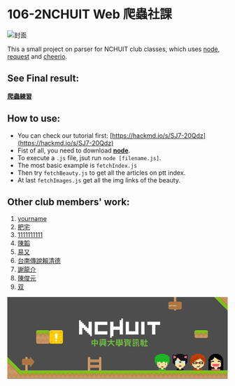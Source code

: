 ﻿# 106-2NCHUIT Web 爬蟲社課
![封面](https://lh3.googleusercontent.com/mKy8DYH1OpMz_TmAA7r4USUYu8zGXbLVr8PiPUsP5Hw7wY1aYxi4qsVVk00wTdNEPTKOyHwwc19wewdmqyO0vRqQhPhzB8cPcUT-JMz5ipBoPkazeaTUuZ1npvB2U9zU7tGETH8tgA=w2400)

This a small project on parser for NCHUIT club classes, which uses [node](https://nodejs.org/en/), [request](https://github.com/request/request) and [cheerio](https://github.com/cheeriojs/cheerio).

## See Final result:

**[爬蟲練習](./practice1.html)**

## How to use:
* You can check our tutorial first: [https://hackmd.io/s/SJ7-20Qdz](https://hackmd.io/s/SJ7-20Qdz)
* Fist of all, you need to download [**node**](https://nodejs.org/en/).
* To execute a `.js` file, jsut run `node [filename.js]`.
* The most basic example is `fetchIndex.js`
* Then try `fetchBeauty.js` to get all the articles on ptt index.
* At last `fetchImages.js` get all the img links of the beauty.

## Other club members' work:
1. [yourname](url_here)
2. [肥宅](https://syokujinau.github.io/hentai/)
3. [1111111111](https://nike00811.github.io/helloworld/)
4. [陳韜](https://tommychen0617.github.io/hentai/)
5. [易又](https://blackrabit13.github.io/leo11/nne.html)
6. [台南傳說賴清德](https://tainanking.github.io/TainanKing/)
7. [謝龍介](https://sam60317.github.io/representative/index.html)
8. [陳俊元](https://froggyis.github.io/test/index.html)
9. [双](https://jimmy3637.github.io/break/)


![fb cover](./img/NCHUIT_FB.png)
